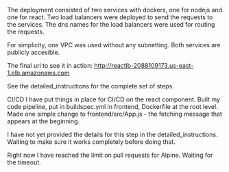 
The deployment consisted of two services with dockers, one for nodejs and one for react. Two load balancers
were deployed to send the requests to the services. The dns names for the load balancers were used for routing
the requests.

For simplicity, one VPC was used without any subnetting. Both services are publicly accesible.

The final url to see it in action:
http://reactlb-2088109173.us-east-1.elb.amazonaws.com


See the detailed_instructions for the complete set of steps. 


CI/CD
I have put things in place for CI/CD on the react component. Built my code pipeline, put in buildspec.yml in frontend, Dockerfile at the root level. 
Made one simple change to frontend/src/App.js - the fetching message that appears at the beginning.

I have not yet provided the details for this step in the detailed_instructions. Waiting to make sure it works completely before doing that.

Right now I have reached the limit on pull requests for Alpine. Waiting for the timeout. 
